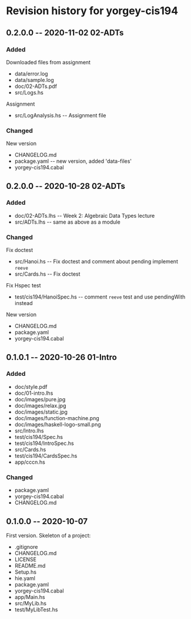 # Revision history for yorgey-cis194

## 0.2.0.0 -- 2020-11-02 02-ADTs

### Added

Downloaded files from assignment

* data/error.log
* data/sample.log
* doc/02-ADTs.pdf
* src/Logs.hs

Assignment

* src/LogAnalysis.hs    -- Assignment file

### Changed

New version

* CHANGELOG.md 
* package.yaml          -- new version, added 'data-files'
* yorgey-cis194.cabal

## 0.2.0.0 -- 2020-10-28 02-ADTs

### Added

* doc/02-ADTs.lhs       -- Week 2: Algebraic Data Types lecture 
* src/ADTs.lhs          -- same as above as a module

### Changed 

Fix doctest

* src/Hanoi.hs                  -- Fix doctest and comment about pending implement `reeve`
* src/Cards.hs                  -- Fix doctest

Fix Hspec test

* test/cis194/HanoiSpec.hs      -- comment `reeve` test and use pendingWith instead

New version 

* CHANGELOG.md
* package.yaml
* yorgey-cis194.cabal

## 0.1.0.1 -- 2020-10-26 01-Intro

### Added
* doc/style.pdf
* doc/01-intro.lhs
* doc/images/pure.jpg
* doc/images/relax.jpg
* doc/images/static.jpg
* doc/images/function-machine.png
* doc/images/haskell-logo-small.png
* src/Intro.lhs
* test/cis194/Spec.hs
* test/cis194/IntroSpec.hs
* src/Cards.hs
* test/cis194/CardsSpec.hs
* app/cccn.hs

### Changed
* package.yaml
* yorgey-cis194.cabal
* CHANGELOG.md

## 0.1.0.0 -- 2020-10-07

First version. Skeleton of a project:

* .gitignore
* CHANGELOG.md
* LICENSE
* README.md
* Setup.hs
* hie.yaml
* package.yaml
* yorgey-cis194.cabal
* app/Main.hs
* src/MyLib.hs
* test/MyLibTest.hs
